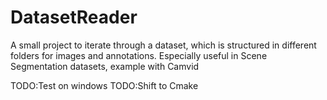 DatasetReader
=============

A small project to iterate through a dataset, which is structured in different folders for images and annotations. Especially useful in Scene Segmentation datasets, example with Camvid

TODO:Test on windows
TODO:Shift to Cmake
